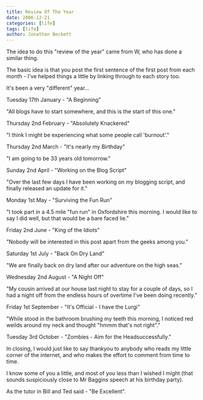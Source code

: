 ```yaml
---
title: Review Of The Year
date: 2006-12-21
categories: [life]
tags: [life]
author: Jonathan Beckett
---
```


The idea to do this "review of the year" came from W, who has done a similar thing.

The basic idea is that you post the first sentence of the first post from each month - I've helped things a little by linking through to each story too.

It's been a very "different" year...

Tuesday 17th January - "A Beginning"

"All blogs have to start somewhere, and this is the start of this one."

Thursday 2nd February - "Absolutely Knackered"

"I think I might be experiencing what some people call 'burnout'."

Thursday 2nd March - "It's nearly my Birthday"

"I am going to be 33 years old tomorrow."

Sunday 2nd April - "Working on the Blog Script"

"Over the last few days I have been working on my blogging script, and finally released an update for it."

Monday 1st May - "Surviving the Fun Run"

"I took part in a 4.5 mile "fun run" in Oxfordshire this morning. I would like to say I did well, but that would be a bare faced lie."

Friday 2nd June - "King of the Idiots"

"Nobody will be interested in this post apart from the geeks among you."

Saturday 1st July - "Back On Dry Land"

"We are finally back on dry land after our adventure on the high seas."

Wednesday 2nd August - "A Night Off"

"My cousin arrived at our house last night to stay for a couple of days, so I had a night off from the endless hours of overtime I've been doing recently."

Friday 1st September - "It's Official - I have the Lurgi"

"While stood in the bathroom brushing my teeth this morning, I noticed red weilds around my neck and thought "hmmm that's not right"."

Tuesday 3rd October - "Zombies - Aim for the Headsuccessfully."

In closing, I would just like to say thankyou to anybody who reads my little corner of the internet, and who makes the effort to comment from time to time.

I know some of you a little, and most of you less than I wished I might (that sounds suspiciously close to Mr Baggins speech at his birthday party).

As the tutor in Bill and Ted said - "Be Excellent".